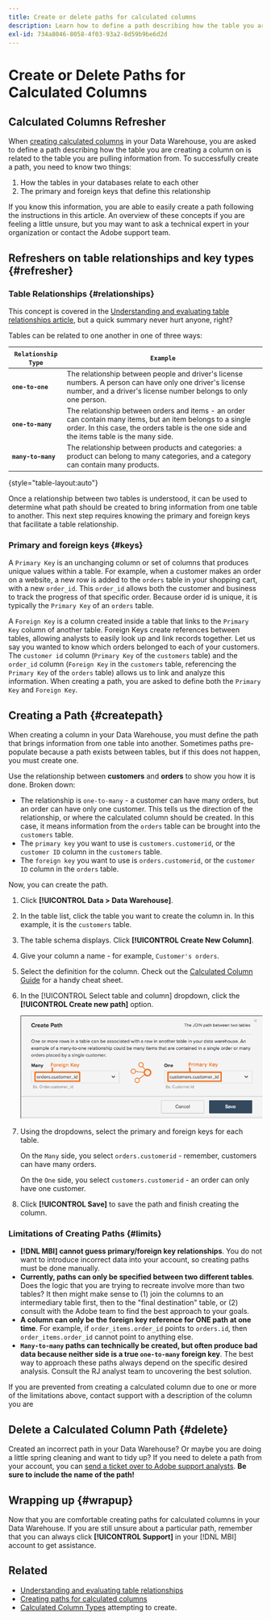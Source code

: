 ```yaml
---
title: Create or delete paths for calculated columns
description: Learn how to define a path describing how the table you are creating a column on is related to the table you are pulling information from.
exl-id: 734a8046-8058-4f03-93a2-8d59b9be6d2d
---
```

# Create or Delete Paths for Calculated Columns

## Calculated Columns Refresher

When [creating calculated columns](../data-warehouse-mgr/creating-calculated-columns.md) in your Data Warehouse, you are asked to define a path describing how the table you are creating a column on is related to the table you are pulling information from. To successfully create a path, you need to know two things:

1. How the tables in your databases relate to each other
1. The primary and foreign keys that define this relationship

If you know this information, you are able to easily create a path following the instructions in this article. An overview of these concepts if you are feeling a little unsure, but you may want to ask a technical expert in your organization or contact the Adobe support team.

## Refreshers on table relationships and key types {#refresher}

### Table Relationships {#relationships}

This concept is covered in the [Understanding and evaluating table relationships article](../../data-analyst/data-warehouse-mgr/table-relationships.md), but a quick summary never hurt anyone, right?

Tables can be related to one another in one of three ways:

| **`Relationship Type`** | **`Example`** |
|-----|-----|
| **`one-to-one`** | The relationship between people and driver's license numbers. A person can have only one driver's license number, and a driver's license number belongs to only one person. |
| **`one-to-many`** | The relationship between orders and items - an order can contain many items, but an item belongs to a single order. In this case, the orders table is the one side and the items table is the many side. |
| **`many-to-many`** | The relationship between products and categories: a product can belong to many categories, and a category can contain many products. |

{style="table-layout:auto"}

Once a relationship between two tables is understood, it can be used to determine what path should be created to bring information from one table to another. This next step requires knowing the primary and foreign keys that facilitate a table relationship.

### Primary and foreign keys {#keys}

A `Primary Key` is an unchanging column or set of columns that produces unique values within a table. For example, when a customer makes an order on a website, a new row is added to the `orders` table in your shopping cart, with a new `order_id`. This `order_id` allows both the customer and business to track the progress of that specific order. Because order id is unique, it is typically the `Primary Key` of an `orders` table.

A `Foreign Key` is a column created inside a table that links to the `Primary Key` column of another table. Foreign Keys create references between tables, allowing analysts to easily look up and link records together. Let us say you wanted to know which orders belonged to each of your customers. The `customer id` column (`Primary Key` of the `customers` table) and the `order_id` column (`Foreign Key` in the `customers` table, referencing the `Primary Key` of the `orders` table) allows us to link and analyze this information. When creating a path, you are asked to define both the `Primary Key` and `Foreign Key`.

## Creating a Path {#createpath}

When creating a column in your Data Warehouse, you must define the path that brings information from one table into another. Sometimes paths pre-populate because a path exists between tables, but if this does not happen, you must create one.

Use the relationship between **customers** and **orders** to show you how it is done. Broken down:

* The relationship is `one-to-many` - a customer can have many orders, but an order can have only one customer. This tells us the direction of the relationship, or where the calculated column should be created. In this case, it means information from the `orders` table can be brought into the `customers` table.
* The `primary key` you want to use is `customers.customerid`, or the `customer ID` column in the `customers` table.
* The `foreign key` you want to use is `orders.customerid`, or the `customer ID` column in the `orders` table.

Now, you can create the path.

1. Click **[!UICONTROL Data > Data Warehouse]**.
1. In the table list, click the table you want to create the column in. In this example, it is the `customers` table.
1. The table schema displays. Click **[!UICONTROL Create New Column]**.
1. Give your column a name - for example, `Customer's orders`.
1. Select the definition for the column. Check out the [Calculated Column Guide](../data-warehouse-mgr/creating-calculated-columns.md) for a handy cheat sheet.
1. In the [!UICONTROL Select table and column] dropdown, click the **[!UICONTROL Create new path]** option. 

    ![Creating paths for calculated columns modal](../../assets/Creating_Paths_modal.png)

1. Using the dropdowns, select the primary and foreign keys for each table.

     On the `Many` side, you select `orders.customerid` - remember, customers can have many orders.

     On the `One` side, you select `customers.customerid` - an order can only have one customer.

1. Click **[!UICONTROL Save]** to save the path and finish creating the column.

### Limitations of Creating Paths {#limits}

* **[!DNL MBI] cannot guess primary/foreign key relationships**. You do not want to introduce incorrect data into your account, so creating paths must be done manually.
* **Currently, paths can only be specified between two different tables**. Does the logic that you are trying to recreate involve more than two tables? It then might make sense to (1) join the columns to an intermediary table first, then to the "final destination" table, or (2) consult with the Adobe team to find the best approach to your goals.
* **A column can only be the foreign key reference for ONE path at one time**. For example, if `order_items.order_id` points to `orders.id`, then `order_items.order_id` cannot point to anything else.
* **`Many-to-many` paths can technically be created, but often produce bad data because neither side is a true `one-to-many` foreign key**. The best way to approach these paths always depend on the specific desired analysis. Consult the RJ analyst team to uncovering the best solution.

If you are prevented from creating a calculated column due to one or more of the limitations above, contact support with a description of the column you are

## Delete a Calculated Column Path {#delete}

Created an incorrect path in your Data Warehouse? Or maybe you are doing a little spring cleaning and want to tidy up? If you need to delete a path from your account, you can [send a ticket over to Adobe support analysts](../../guide-overview.md). **Be sure to include the name of the path!**

## Wrapping up {#wrapup}

Now that you are comfortable creating paths for calculated columns in your Data Warehouse. If you are still unsure about a particular path, remember that you can always click **[!UICONTROL Support]** in your [!DNL MBI] account to get assistance.

## Related

* [Understanding and evaluating table relationships](../data-warehouse-mgr/table-relationships.md)
* [Creating paths for calculated columns](../data-warehouse-mgr/create-paths-calc-columns.md)
* [Calculated Column Types](../data-warehouse-mgr/calc-column-types.md) attempting to create.
